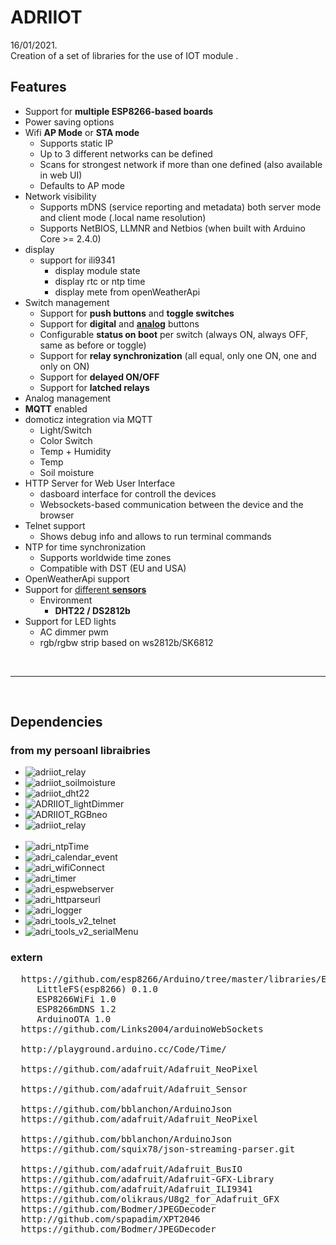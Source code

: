 # ADRIIOT
16/01/2021.<br />
Creation of a set of libraries for the use of IOT module .<br />


## Features

* Support for **multiple ESP8266-based boards**
* Power saving options
* Wifi **AP Mode** or **STA mode**
    * Supports static IP
    * Up to 3 different networks can be defined
    * Scans for strongest network if more than one defined (also available in web UI)
    * Defaults to AP mode 
* Network visibility
    * Supports mDNS (service reporting and metadata) both server mode and client mode (.local name resolution)
    * Supports NetBIOS, LLMNR and Netbios (when built with Arduino Core >= 2.4.0)
* display 
    * support for ili9341
         * display module state
         * display rtc or ntp time
         * display mete from openWeatherApi
* Switch management
    * Support for **push buttons** and **toggle switches**
    * Support for **digital** and [**analog**](https://en.wikipedia.org/wiki/Resistor_ladder) buttons
    * Configurable **status on boot** per switch (always ON, always OFF, same as before or toggle)
    * Support for **relay synchronization** (all equal, only one ON, one and only on ON)
    * Support for **delayed ON/OFF**
    * Support for **latched relays**
* Analog management
* **MQTT** enabled
* domoticz integration via MQTT
   * Light/Switch
   * Color Switch
   * Temp + Humidity
   * Temp
   * Soil moisture
* HTTP Server for Web User Interface
    * dasboard interface for controll the devices
    * Websockets-based communication between the device and the browser
* Telnet support
    * Shows debug info and allows to run terminal commands
* NTP for time synchronization
    * Supports worldwide time zones
    * Compatible with DST (EU and USA)
* OpenWeatherApi support
* Support for [different **sensors**](Sensors)
    * Environment
        * **DHT22 / DS2812b**
* Support for LED lights
   * AC dimmer pwm
   * rgb/rgbw strip based on ws2812b/SK6812 


</br>
<hr>
</br>

## Dependencies
### from my persoanl libraibries
* ![adriiot_relay](https://github.com/AdriLighting/adriiot_relay)<br />
* ![adriiot_soilmoisture](https://github.com/AdriLighting/adriiot_soilmoisture)<br />
* ![adriiot_dht22](https://github.com/AdriLighting/adriiot_dht22)<br />
* ![ADRIIOT_lightDimmer](https://github.com/AdriLighting/ADRIIOT_lightDimmer)<br />
* ![ADRIIOT_RGBneo](https://github.com/AdriLighting/ADRIIOT_RGBneo)<br />
* ![adriiot_relay](https://github.com/AdriLighting/adri_tools_v2)<br /><br />
* ![adri_ntpTime](https://github.com/AdriLighting/adri_ntpTime)<br />
* ![adri_calendar_event](https://github.com/AdriLighting/adri_calendar_event)<br />
* ![adri_wifiConnect](https://github.com/AdriLighting/adri_wifiConnect)<br />
* ![adri_timer](https://github.com/AdriLighting/adri_timer)<br />
* ![adri_espwebserver](https://github.com/AdriLighting/adri_espwebserver)<br />
* ![adri_httparseurl](https://github.com/AdriLighting/adri_httparseurl)<br />
* ![adri_logger](https://github.com/AdriLighting/adri_logger)<br />
* ![adri_tools_v2_telnet](https://github.com/AdriLighting/adri_tools_v2_telnet)<br />
* ![adri_tools_v2_serialMenu](https://github.com/AdriLighting/adri_tools_v2_serialMenu)<br />
### extern
<pre>
  https://github.com/esp8266/Arduino/tree/master/libraries/ESP8266WiFi
     LittleFS(esp8266) 0.1.0
     ESP8266WiFi 1.0
     ESP8266mDNS 1.2  
     ArduinoOTA 1.0
  https://github.com/Links2004/arduinoWebSockets
  
  http://playground.arduino.cc/Code/Time/

  https://github.com/adafruit/Adafruit_NeoPixel
  
  https://github.com/adafruit/Adafruit_Sensor
  
  https://github.com/bblanchon/ArduinoJson
  https://github.com/adafruit/Adafruit_NeoPixel
  
  https://github.com/bblanchon/ArduinoJson
  https://github.com/squix78/json-streaming-parser.git
  
  https://github.com/adafruit/Adafruit_BusIO
  https://github.com/adafruit/Adafruit-GFX-Library  
  https://github.com/adafruit/Adafruit_ILI9341 
  https://github.com/olikraus/U8g2_for_Adafruit_GFX
  https://github.com/Bodmer/JPEGDecoder
  http://github.com/spapadim/XPT2046
  https://github.com/Bodmer/JPEGDecoder
  
</pre>

